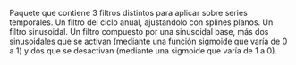 Paquete que contiene 3 filtros distintos para aplicar sobre series temporales. 
Un filtro del ciclo anual, ajustandolo con splines planos.
Un filtro sinusoidal.
Un filtro compuesto por una sinusoidal base, más dos sinusoidales que se activan (mediante una función sigmoide que varía de 0 a 1) y dos que se desactivan (mediante una sigmoide que varía de 1 a 0).
